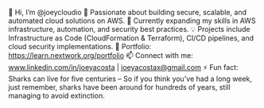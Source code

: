 👋 Hi, I’m @joeycloudio
👀 Passionate about building secure, scalable, and automated cloud solutions on AWS.
🌱 Currently expanding my skills in AWS infrastructure, automation, and security best practices.
💡 Projects include Infrastructure as Code (CloudFormation & Terraform), CI/CD pipelines, and cloud security implementations.
💼 Portfolio: https://learn.nextwork.org/portfolio
📫 Connect with me: www.linkedin.com/in/joeyacosta | joeyacostax@gmail.com
⚡ Fun fact: Sharks can live for five centuries – So if you think you've had a long week, just remember, sharks have been around for hundreds of years, still managing to avoid extinction.
<!---
joeycloudio/joeycloudio is a ✨ special ✨ repository because its `README.md` (this file) appears on your GitHub profile.
You can click the Preview link to take a look at your changes.
--->
